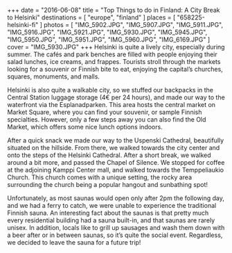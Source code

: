 +++
date    = "2016-06-08"
title   = "Top Things to do in Finland: A City Break to Helsinki"
destinations = [ "europe", "finland" ]
places  = [ "658225-helsinki-fi" ]
photos  = [
  "IMG_5902.JPG", "IMG_5907.JPG", "IMG_5911.JPG", "IMG_5916.JPG", "IMG_5921.JPG",
  "IMG_5930.JPG", "IMG_5945.JPG", "IMG_5950.JPG", "IMG_5951.JPG", "IMG_5960.JPG",
  "IMG_6169.JPG"
]
cover = "IMG_5930.JPG"
+++
Helsinki is quite a lively city, especially during summer. The cafés and park benches are filled with people enjoying their salad lunches, ice creams, and frappes. Tourists stroll through the markets looking for a souvenir or Finnish bite to eat, enjoying the capital’s churches, squares, monuments, and malls.

<!--more-->
Helsinki is also quite a walkable city, so we stuffed our backpacks in the Central Station luggage storage (4€ per 24 hours), and made our way to the waterfront via the Esplanadparken. This area hosts the central market on Market Square, where you can find your souvenir, or sample Finnish specialties. However, only a few steps away you can also find the Old Market, which offers some nice lunch options indoors.

After a quick snack we made our way to the Uspenski Cathedral, beautifully situated on the hillside. From there, we walked towards the city center and onto the steps of the Helsinki Cathedral. After a short break, we walked around a bit more, and passed the Chapel of Silence. We stopped for coffee at the adjoining Kamppi Center mall, and walked towards the Temppeliaukio Church. This church comes with a unique setting, the rocky area surrounding the church being a popular hangout and sunbathing spot!

Unfortunately, as most saunas would open only after 2pm the following day, and we had a ferry to catch, we were unable to experience the traditional Finnish sauna. An interesting fact about the saunas is that pretty much every residential building had a sauna built-in, and that saunas are rarely unisex. In addition, locals like to grill up sausages and wash them down with a beer after or in between saunas, so it’s quite the social event. Regardless, we decided to leave the sauna for a future trip!